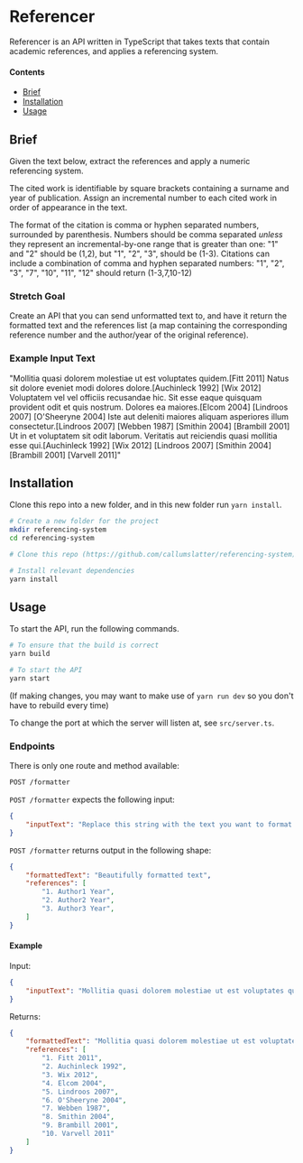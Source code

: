 # Referencer

Referencer is an API written in TypeScript that takes texts that contain academic references, and applies a 
referencing system. 

#### Contents

- [Brief](#brief)
- [Installation](#installation)
- [Usage](#usage)

## Brief 

Given the text below, extract the references and apply a numeric referencing system.

The cited work is identifiable by square brackets containing a surname and year of publication. 
Assign an incremental number to each cited work in order of appearance in the text.

The format of the citation is comma or hyphen separated numbers, surrounded by parenthesis. 
Numbers should be comma separated _unless_ they represent an incremental-by-one range that is greater than one: 
    "1" and "2" should be (1,2), but "1", "2", "3", should be (1-3). 
Citations can include a combination of comma and hyphen separated numbers:
     "1", "2", "3", "7", "10", "11", "12" should return (1-3,7,10-12)

### Stretch Goal

Create an API that you can send unformatted text to, and have it return the formatted text and the references list (a map containing the corresponding reference number and the author/year of the original reference).

### Example Input Text

"Mollitia quasi dolorem molestiae ut est voluptates quidem.[Fitt 2011] Natus sit dolore eveniet modi dolores dolore.[Auchinleck 1992] [Wix 2012] Voluptatem vel vel officiis recusandae hic. Sit esse eaque quisquam provident odit et quis nostrum. Dolores ea maiores.[Elcom 2004] [Lindroos 2007] [O'Sheeryne 2004] Iste aut deleniti maiores aliquam asperiores illum consectetur.[Lindroos 2007] [Webben 1987] [Smithin 2004] [Brambill 2001] Ut in et voluptatem sit odit laborum. Veritatis aut reiciendis quasi mollitia esse qui.[Auchinleck 1992] [Wix 2012] [Lindroos 2007] [Smithin 2004] [Brambill 2001] [Varvell 2011]"

## Installation

Clone this repo into a new folder, and in this new folder run `yarn install`.

```bash
# Create a new folder for the project
mkdir referencing-system
cd referencing-system

# Clone this repo (https://github.com/callumslatter/referencing-system) into the current file

# Install relevant dependencies
yarn install
```

## Usage

To start the API, run the following commands.

```bash
# To ensure that the build is correct
yarn build

# To start the API 
yarn start
```

(If making changes, you may want to make use of `yarn run dev` so you don't have to rebuild every time)

To change the port at which the server will listen at, see `src/server.ts`.

### Endpoints

There is only one route and method available:
```bash
POST /formatter
```

`POST /formatter` expects the following input:
```json 
{
    "inputText": "Replace this string with the text you want to format."
}
```

`POST /formatter` returns output in the following shape:
```json
{
    "formattedText": "Beautifully formatted text",
    "references": [
        "1. Author1 Year",
        "2. Author2 Year",
        "3. Author3 Year",
    ]
}
```
#### Example

Input: 
```json
{
    "inputText": "Mollitia quasi dolorem molestiae ut est voluptates quidem.[Fitt 2011] Natus sit dolore eveniet modi dolores dolore.[Auchinleck 1992] [Wix 2012] Voluptatem vel vel officiis recusandae hic. Sit esse eaque quisquam provident odit et quis nostrum. Dolores ea maiores.[Elcom 2004] [Lindroos 2007] [O'Sheeryne 2004] Iste aut deleniti maiores aliquam asperiores illum consectetur.[Lindroos 2007] [Webben 1987] [Smithin 2004] [Brambill 2001] Ut in et voluptatem sit odit laborum. Veritatis aut reiciendis quasi mollitia esse qui.[Auchinleck 1992] [Wix 2012] [Lindroos 2007] [Smithin 2004] [Brambill 2001] [Varvell 2011]"
}
```
Returns: 
```json
{
    "formattedText": "Mollitia quasi dolorem molestiae ut est voluptates quidem.(1) Natus sit dolore eveniet modi dolores dolore.(2,3) Voluptatem vel vel officiis recusandae hic. Sit esse eaque quisquam provident odit et quis nostrum. Dolores ea maiores.(4-6) Iste aut deleniti maiores aliquam asperiores illum consectetur.(5,7-9) Ut in et voluptatem sit odit laborum. Veritatis aut reiciendis quasi mollitia esse qui.(2,3,5,8-10)",
    "references": [
        "1. Fitt 2011",
        "2. Auchinleck 1992",
        "3. Wix 2012",
        "4. Elcom 2004",
        "5. Lindroos 2007",
        "6. O'Sheeryne 2004",
        "7. Webben 1987",
        "8. Smithin 2004",
        "9. Brambill 2001",
        "10. Varvell 2011"
    ]
}
```